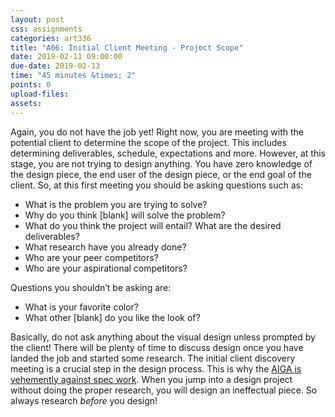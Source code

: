 ```yaml
---
layout: post
css: assignments
categories: art336
title: "A06: Initial Client Meeting - Project Scope"
date: 2019-02-11 09:00:00
due-date: 2019-02-13
time: "45 minutes &times; 2"
points: 0
upload-files: 
assets: 
---
```


Again, you do not have the job yet! Right now, you are meeting with the potential client to determine the scope of the project. This includes determining deliverables, schedule, expectations and more. However, at this stage, you are not trying to design anything. You have zero knowledge of the design piece, the end user of the design piece, or the end goal of the client. So, at this first meeting you should be asking questions such as:

- What is the problem you are trying to solve?
- Why do you think [blank] will solve the problem?
- What do you think the project will entail? What are the desired deliverables?
- What research have you already done?
- Who are your peer competitors?
- Who are your aspirational competitors?

Questions you shouldn&rsquo;t be asking are:

- What is your favorite color?
- What other [blank] do you like the look of?

Basically, do not ask anything about the visual design unless prompted by the client! There will be plenty of time to discuss design once you have landed the job and started some research. The initial client discovery meeting is a crucial step in the design process. This is why the [AIGA is vehemently against spec work](https://www.aiga.org/position-spec-work). When you jump into a design project without doing the proper research, you will design an ineffectual piece. So always research _before_ you design!

